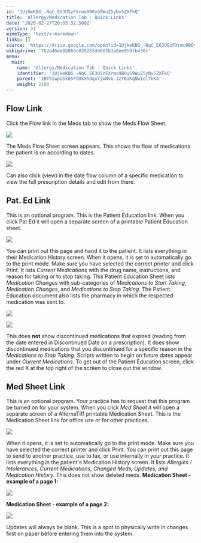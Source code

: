 ```yaml
---
id: '1UjHeKBG_-NqC_E63USzFXrmo9BOyG9WuZ5yNv5ZXFkQ'
title: 'Allergy/Medication Tab - Quick Links'
date: '2020-02-27T20:05:32.500Z'
version: 31
mimeType: 'text/x-markdown'
links: []
source: 'https://drive.google.com/open?id=1UjHeKBG_-NqC_E63USzFXrmo9BOyG9WuZ5yNv5ZXFkQ'
wikigdrive: '762e46ee0b866c028283dd665b3a8ee950fb436c'
menu:
  main:
    name: 'Allergy/Medication Tab - Quick Links'
    identifier: '1UjHeKBG_-NqC_E63USzFXrmo9BOyG9WuZ5yNv5ZXFkQ'
    parent: '1BT9iwpUSk65PGOkXhOqxTjwNvG-JzY6aKqNw1elTkKA'
    weight: 2180
---
```

## Flow Link

Click the Flow link in the Meds tab to show the Meds Flow Sheet.

![](../allergy-medication-tab-quick-links.assets/1000000000000499000001A2DF327F2599225D48.png)

The Meds Flow Sheet screen appears. This shows the flow of medications the patient is on according to dates.

![](../allergy-medication-tab-quick-links.assets/1000000000000382000001D36AE75A2751FB317D.png)

Can also click (view) in the date flow column of a specific medication to view the full prescription details and edit from there.

## Pat. Ed Link

This is an optional program. This is the Patient Education link. When you click Pat Ed it will open a separate screen of a printable Patient Education sheet.

![](../allergy-medication-tab-quick-links.assets/100000000000048B0000009FAEAEB4122B958D32.png)

You can print out this page and hand it to the patient. It lists everything in their Medication History screen.
When it opens, it is set to automatically go to the print mode. Make sure you have selected the correct printer and click Print.
It lists *Current Medications* with the drug name, instructions, and reason for taking or to stop taking.
This Patient Education Sheet lists *Medication Changes* with sub-categories of *Medications to Start Taking*, *Medication Changes*, and *Medications to Stop Taking*. The Patient Education document also lists the pharmacy in which the respected medication was sent to.

![](../allergy-medication-tab-quick-links.assets/10000000000003BC00000223AD33C21AA1F095B5.png)


![](../allergy-medication-tab-quick-links.assets/10000000000003C1000001E8EB3777D460AADF67.png)

This does **not** show discontinued medications that expired (reading from the date entered in Discontinued Date on a prescription). It does show discontinued medications that you discontinued for a specific reason in the *Medications to Stop Taking*.
Scripts written to begin on future dates appear under *Current Medications*.
To get out of the Patient Education screen, click the red X at the top right of the screen to close out the window.

## Med Sheet Link

This is an optional program. Your practice has to request that this program be turned on for your system.
When you click *Med Sheet* it will open a separate screen of a AlternaTiff printable Medication Sheet. This is the Medication Sheet link for office use or for other practices.

![](../allergy-medication-tab-quick-links.assets/100000000000048B0000009FAEAEB4122B958D32.png)

When it opens, it is set to automatically go to the print mode. Make sure you have selected the correct printer and click Print. You can print out this page to send to another practice, use to fax, or use internally in your practice.
It lists everything in the patient's Medication History screen. It lists *Allergies / Intolerances, Current Medications, Changed Meds, Updates, and Medication History*. This does not show deleted meds.
**Medication Sheet - example of a page 1:**

![](../allergy-medication-tab-quick-links.assets/10000000000003B10000020779CBC11C439155FC.png)

**Medication Sheet - example of a page 2:**

![](../allergy-medication-tab-quick-links.assets/10000000000003B40000020AF7BE7C12570AE24F.png)

Updates will always be blank. This is a spot to physically write in changes first on paper before entering them into the system.
